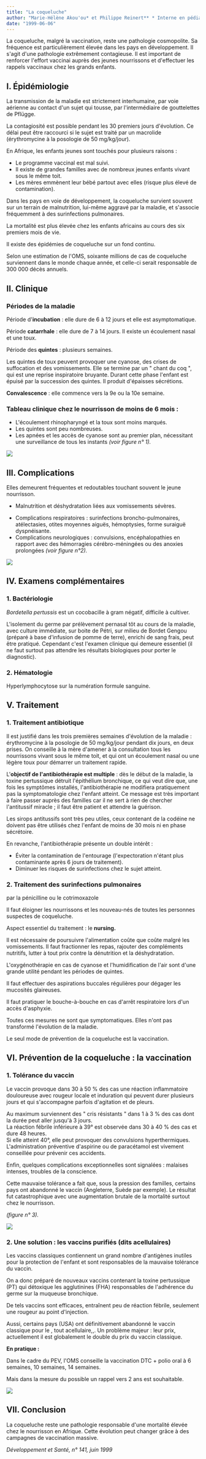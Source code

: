 ```yaml
---
title: "La coqueluche"
author: "Marie-Hélène Akou'ou* et Philippe Reinert** * Interne en pédiatrie, hôpital intercommunal de Créteil, France. ** Pédiatre, hôpital intercommunal de Créteil, France.  "
date: "1999-06-06"
---
```


La coqueluche, malgré la vaccination, reste une pathologie cosmopolite. Sa fréquence est particulièrement élevée dans les pays en développement. Il s'agit d'une pathologie extrêmement contagieuse. Il est important de renforcer l'effort vaccinai auprès des jeunes nourrissons et d'effectuer les rappels vaccinaux chez les grands enfants.
## I. Épidémiologie

La transmission de la maladie est strictement interhumaine, par voie aérienne au contact d'un sujet qui tousse, par l'intermédiaire de gouttelettes de Pflügge.

La contagiosité est possible pendant les 30 premiers jours d'évolution. Ce délai peut être raccourci si le sujet est traité par un macrolide (érythromycine à la posologie de 50 mg/kg/jour).

En Afrique, les enfants jeunes sont touchés pour plusieurs raisons :

*   Le programme vaccinal est mal suivi.
*   Il existe de grandes familles avec de nombreux jeunes enfants vivant sous le même toit.
*   Les mères emmènent leur bébé partout avec elles (risque plus élevé de contamination).

Dans les pays en voie de développement, la coqueluche survient souvent sur un terrain de malnutrition, lui-même aggravé par la maladie, et s'associe fréquemment à des surinfections pulmonaires.

La mortalité est plus élevée chez les enfants africains au cours des six premiers mois de vie.

Il existe des épidémies de coqueluche sur un fond continu.

Selon une estimation de l'OMS, soixante millions de cas de coqueluche surviennent dans le monde chaque année, et celle-ci serait responsable de 300 000 décès annuels.

## II. Clinique

### Périodes de la maladie

Période d'**incubation** : elle dure de 6 à 12 jours et elle est asymptomatique.

Période **catarrhale** : elle dure de 7 à 14 jours. Il existe un écoulement nasal et une toux.

Période des **quintes** : plusieurs semaines.

Les quintes de toux peuvent provoquer une cyanose, des crises de suffocation et des vomissements. Elle se termine par un " chant du coq ", qui est une reprise inspiratoire bruyante. Durant cette phase l'enfant est épuisé par la succession des quintes. Il produit d'épaisses sécrétions.

**Convalescence** : elle commence vers la 9e ou la 10e semaine.

### Tableau clinique chez le nourrisson de moins de 6 mois :

*   L'écoulement rhinopharyngé et la toux sont moins marqués.
*   Les quintes sont peu nombreuses.
*   Les apnées et les accès de cyanose sont au premier plan, nécessitant une surveillance de tous les instants _(voir figure n° 1)._

![](i836-1.jpg)


## III. Complications

Elles demeurent fréquentes et redoutables touchant souvent le jeune nourrisson.

- Malnutrition et déshydratation liées aux vomissements sévères.

*   Complications respiratoires : surinfections broncho-pulmonaires, atélectasies, otites moyennes aiguës, hémoptysies, forme suraiguë dyspnéisante.
*   Complications neurologiques : convulsions, encéphalopathies en rapport avec des hémorragies cérébro-méningées ou des anoxies prolongées _(voir figure n°2)._

![](i836-2.jpg)


## IV. Examens complémentaires

### 1. Bactériologie

_Bordetella pertussis_ est un cocobacille à gram négatif, difficile à cultiver.

L'isolement du germe par prélèvement pernasal tôt au cours de la maladie, avec culture immédiate, sur boite de Pétri, sur milieu de Bordet Gengou (préparé à base d'infusion de pomme de terre), enrichi de sang frais, peut être pratiqué. Cependant c'est l'examen clinique qui demeure essentiel (il ne faut surtout pas attendre les résultats biologiques pour porter le diagnostic).

### 2. Hématologie

Hyperlymphocytose sur la numération formule sanguine.

## V. Traitement

### 1. Traitement antibiotique

Il est justifié dans les trois premières semaines d'évolution de la maladie : érythromycine à la posologie de 50 mg/kg/jour pendant dix jours, en deux prises. On conseille à la mère d'amener à la consultation tous les nourrissons vivant sous le même toit, et qui ont un écoulement nasal ou une légère toux pour démarrer un traitement rapide.

L'**objectif de l'antibiothérapie est multiple** : dès le début de la maladie, la toxine pertussique détruit l'épithélium bronchique, ce qui veut dire que, une fois les symptômes installés, l'antibiothérapie ne modifiera pratiquement pas la symptomatologie chez l'enfant atteint. Ce message est très important à faire passer auprès des familles car il ne sert à rien de chercher l'antitussif miracle ; il faut être patient et attendre la guérison.

Les sirops antitussifs sont très peu utiles, ceux contenant de la codéine ne doivent pas être utilisés chez l'enfant de moins de 30 mois ni en phase sécrétoire.

En revanche, l'antibiothérapie présente un double intérêt :

*   Éviter la contamination de l'entourage (l'expectoration n'étant plus contaminante après 6 jours de traitement).
*   Diminuer les risques de surinfections chez le sujet atteint.

### 2. Traitement des surinfections pulmonaires  
par la pénicilline ou le cotrimoxazole

Il faut éloigner les nourrissons et les nouveau-nés de toutes les personnes suspectes de coqueluche.

Aspect essentiel du traitement : le **nursing.**

Il est nécessaire de poursuivre l'alimentation coûte que coûte malgré les vomissements. Il faut fractionner les repas, rajouter des compléments nutritifs, lutter à tout prix contre la dénutrition et la déshydratation.

L'oxygénothérapie en cas de cyanose et l'humidification de l'air sont d'une grande utilité pendant les périodes de quintes.

Il faut effectuer des aspirations buccales régulières pour dégager les mucosités glaireuses.

Il faut pratiquer le bouche-à-bouche en cas d'arrêt respiratoire lors d'un accès d'asphyxie.

Toutes ces mesures ne sont que symptomatiques. Elles n'ont pas transformé l'évolution de la maladie.

Le seul mode de prévention de la coqueluche est la vaccination.

## VI. Prévention de la coqueluche : la vaccination

### 1. Tolérance du vaccin

Le vaccin provoque dans 30 à 50 % des cas une réaction inflammatoire douloureuse avec rougeur locale et induration qui peuvent durer plusieurs jours et qui s'accompagne parfois d'agitation et de pleurs.

Au maximum surviennent des " cris résistants " dans 1 à 3 % des cas dont la durée peut aller jusqu'à 3 jours.  
La réaction fébrile inférieure à 39° est observée dans 30 à 40 % des cas et dure 48 heures.  
Si elle atteint 40°, elle peut provoquer des convulsions hyperthermiques. L'administration préventive d'aspirine ou de paracétamol est vivement conseillée pour prévenir ces accidents.

Enfin, quelques complications exceptionnelles sont signalées : malaises intenses, troubles de la conscience.

Cette mauvaise tolérance a fait que, sous la pression des familles, certains pays ont abandonné le vaccin (Angleterre, Suède par exemple). Le résultat fut catastrophique avec une augmentation brutale de la mortalité surtout chez le nourrisson.

_(figure n° 3)._

![](i836-3.jpg)


### 2. Une solution : les vaccins purifiés (dits acellulaires)

Les vaccins classiques contiennent un grand nombre d'antigènes inutiles pour la protection de l'enfant et sont responsables de la mauvaise tolérance du vaccin.

On a donc préparé de nouveaux vaccins contenant la toxine pertussique (PT) qui détoxique les agglutinines (FHA) responsables de l'adhérence du germe sur la muqueuse bronchique.

De tels vaccins sont efficaces, entraînent peu de réaction fébrile, seulement une rougeur au point d'injection.

Aussi, certains pays (USA) ont définitivement abandonné le vaccin classique pour le , tout acellulaire,,. Un problème majeur : leur prix, actuellement il est globalement le double du prix du vaccin classique.

**En pratique :**

Dans le cadre du PEV, l'OMS conseille la vaccination DTC + polio oral à 6 semaines, 10 semaines, 14 semaines.

Mais dans la mesure du possible un rappel vers 2 ans est souhaitable.

![](i836-4.jpg)


## VII. Conclusion

La coqueluche reste une pathologie responsable d'une mortalité élevée chez le nourrisson en Afrique. Cette évolution peut changer grâce à des campagnes de vaccination massive.

_Développement et Santé, n° 141, juin 1999_